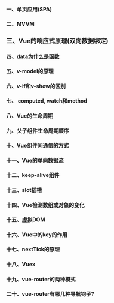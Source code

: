 #### 一、单页应用(SPA) 

#### 二、MVVM 

### 三、Vue的响应式原理(双向数据绑定)

#### 四、data为什么是函数

#### 五、v-model的原理

#### 六、v-if和v-show的区别

#### 七、 computed, watch和method 

#### 八、Vue的生命周期

#### 九、父子组件生命周期顺序

#### 十、Vue组件间通信的方式

#### 十一、Vue的单向数据流

#### 十二、keep-alive组件

#### 十三、slot插槽

#### 十四、Vue检测数组或对象的变化

#### 十五、虚拟DOM

#### 十六、Vue中的key的作用

#### 十七、nextTick的原理

#### 十八、Vuex 

#### 十九、vue-router的两种模式

#### 二十、vue-router有哪几种导航钩子? 